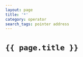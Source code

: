 ```yaml
---
layout: page
title: '*'
category: operator
search_tags: pointer address
---
```


# `{{ page.title }}`
